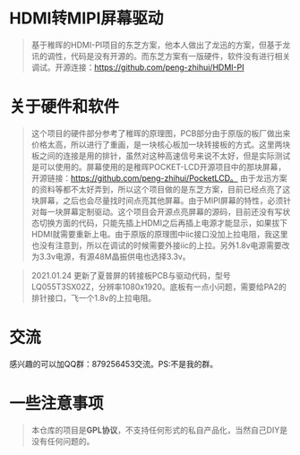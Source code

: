 # HDMI转MIPI屏幕驱动

>基于稚晖的HDMI-PI项目的东芝方案，他本人做出了龙迅的方案，但基于龙讯的调性，代码是没有开源的。而东芝方案有一版硬件，软件没有进行相关调试。开源连接：https://github.com/peng-zhihui/HDMI-PI

# 关于硬件和软件

>这个项目的硬件部分参考了稚晖的原理图，PCB部分由于原版的板厂做出来价格太高，所以进行了重画，是一块核心板加一块转接板的方式。这里两块板之间的连接是用的排针，虽然对这种高速信号来说不太好，但是实际测试是可以使用的。屏幕使用的是稚晖POCKET-LCD开源项目中的那块屏幕，开源链接：https://github.com/peng-zhihui/PocketLCD。
>由于龙迅方案的资料等都不太好弄到，所以这个项目做的是东芝方案，目前已经点亮了这块屏幕，之后也会尽量找时间点亮其他屏幕。由于MIPI屏幕的特性，必须针对每一块屏幕定制驱动。这个项目会开源点亮屏幕的源码，目前还没有写状态切换方面的代码，只能先插上HDMI之后再插上电源才能显示，如果拔下HDMI就需要重新上电。由于原版的原理图中iic接口没加上拉电阻，我这里也没有注意到，所以在调试的时候需要外接iic的上拉。另外1.8v电源需要改为3.3v电源，有源48M晶振供电也选择3.3v。

>2021.01.24 更新了夏普屏的转接板PCB与驱动代码，型号LQ055T3SX02Z，分辨率1080x1920。底板有一点小问题，需要给PA2的排针接口，飞一个1.8v的上拉电阻。

# 交流
感兴趣的可以加QQ群：879256453交流。PS:不是我的群。

# 一些注意事项
> 本仓库的项目是**GPL协议**，不支持任何形式的私自产品化，当然自己DIY是没有任何问题的。
